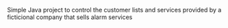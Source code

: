 Simple Java project to control the customer lists and services provided by a ficticional company that sells alarm services 
